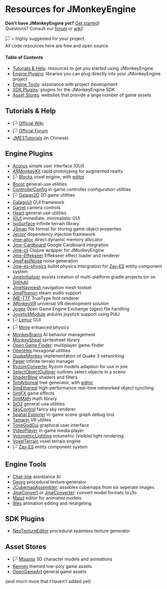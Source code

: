 # Resources for JMonkeyEngine

**Don't have JMonkeyEngine yet?** [Get started](https://jmonkeyengine.org/start/)!<br>
Questions? Consult our [forum](https://hub.jmonkeyengine.org/) or [wiki](https://wiki.jmonkeyengine.org/)!

🏳️ = highly suggested for your project.<br>
All code resources here are free and open source.

#### Table of Contents
* [Tutorials & Help](#tutorials): resources to get you started using JMonkeyEngine
* [Engine Plugins](#engine-plugins): libraries you can plug directly into your JMonkeyEngine project
* [Engine Tools](#engine-tools): assistance with project development
* [SDK Plugins](#sdk-plugins): plugins for the JMonkeyEngine SDK
* [Asset Stores](#asset-stores): websites that provide a large number of game assets

<a name="tutorials"></a>
## Tutorials & Help

* 🏳️ [Official Wiki](https://wiki.jmonkeyengine.org/)
* 🏳️ [Official Forum](https://hub.jmonkeyengine.org/)
* [JME3Tutorials](https://github.com/jmecn/jME3Tutorials) (in Chinese)

<a name="engine-plugins"></a>
## Engine Plugins

* [Acorus](https://github.com/stephengold/Acorus) simple user interface (GUI)
* [ARMonkeyKit](https://github.com/ajclarkson/ARMonkeyKit) rapid prototyping for augmented reality
* 🏳️ [Blocks](https://github.com/rvandoosselaer/Blocks) voxel engine, with [editor](https://github.com/rvandoosselaer/BlocksBuilder)
* [Boost](https://github.com/codex128/Boost) general-use utilities
* [ControllerConfig](https://github.com/Markil3/JMEControllerConfig) in-game controller configuration utilities
* 🏳️ [Galago2D](https://github.com/nickidebruyn/Galago2D) 2D game utilities
* [GalagoUI](https://github.com/nickidebruyn/GalagoUI) GUI framework
* [Garret](https://github.com/stephengold/Garrett) camera controls
* [Heart](https://github.com/stephengold/Heart) general-use utilities
* [IGUI](https://github.com/riccardobl/jme-igui) immediate, minimalistic GUI
* [IsoSurface](https://github.com/Simsilica/IsoSurface) infinite terrain library
* [J3map](https://github.com/codex128/J3map) file format for storing game object properties
* [Jector](https://github.com/Software-Hardware-Codesign/Jector/tree/incubator-2) dependency injection framework
* [Jme-alloc](https://github.com/Software-Hardware-Codesign/jme-alloc) direct dynamic memory allocator
* [Jme-Cardboard](https://github.com/neph1/jme-cardboard) Google Cardboard integration
* [Jme-clj](https://github.com/ertugrulcetin/jme-clj) Clojure wrapper for JMonkeyEngine
* [Jme-Effekseer](https://github.com/riccardobl/jme-effekseerNative) Effekseer effect loader and renderer
* [JmeFastNoise](https://github.com/Ali-RS/jme-fastnoise) noise generation
* [Jme-es-physics](https://github.com/rvandoosselaer/Jme-es-physics) bullet physics intergration for [Zay-ES](https://github.com/jMonkeyEngine-Contributions/zay-es) entity component system
* [JmeInitializer](https://jmonkeyengine.org/start/) assists creation of multi-platform gradle projects (or on [GitHub](https://github.com/richardTingle/jmeinitializer))
* [JmeNavmesh](https://github.com/capdevon/jme-navmesh-ai) navigation mesh toolset
* [JmePhonon](https://github.com/jmePhonon/jmePhonon) steam audio support
* [jME-TTF](https://github.com/stephengold/jME-TTF) TrueType font renderer
* [jMonkeyVR](https://github.com/phr00t/jMonkeyVR) universal VR development solution
* [Jogex](https://github.com/Simsilica/jogex) Open Game Engine Exchange (ogex) file handling
* [JoystickModule](https://github.com/Software-Hardware-Codesign/JoyStickModule) arduino joystick support using Pi4J
* 🏳️ [Lemur](https://github.com/jMonkeyEngine-Contributions/Lemur) GUI
* 🏳️ [Minie](https://github.com/stephengold/Minie) enhanced physics
* [MonkeyBrains](https://github.com/QuietOne/MonkeyBrains) AI behavior management
* [MonkeySheet](https://github.com/Pesegato/MonkeySheet) spritesheet library
* [Open Game Finder](https://code.google.com/archive/p/open-game-finder/downloads/list): multiplayer game-finder
* [OpenHex](https://github.com/IBEngineering/OpenHex) hexagonal utilities
* [QuakeMonkey](https://github.com/benruijl/quakemonkey) implementation of Quake 3 networking
* [Pager](https://github.com/Simsilica/Pager) infinite terrain manager
* [RyzomConverter](https://github.com/stephengold/RyzomConverter) Ryzom models adaption for use in jme
* [SelectObjectOutliner](https://github.com/polincdev/SelectObjectOutliner) outlines select objects in a scene
* [ShaderBlow](https://github.com/jMonkeyEngine-Contributions/shaderblowlib) shaders and filters
* [SimArboreal](https://github.com/Simsilica/SimArboreal) tree generator, with [editor](https://github.com/Simsilica/SimArboreal-Editor)
* [SimEthereal](https://github.com/Simsilica/SimEthereal) high-performance real-time networked object synching
* [SimFX](https://github.com/Simsilica/SimFX) game effects
* [SimMath](https://github.com/Simsilica/SimMath) math library
* [SiO2](https://github.com/Simsilica/SiO2) general-use utilities
* [SkyControl](https://github.com/stephengold/SkyControl) fancy sky renderer
* [Spatial Explorer](https://github.com/davidB/jme3_ext_spatial_explorer) in-game scene graph debug tool
* [Tamarin](https://github.com/oneMillionWorlds/Tamarin) VR utilites
* [ToneGodGui](https://github.com/meltzow/tonegodgui) graphical user interface
* [VideoPlayer](https://github.com/capdevon/jme-video-player) in-game media player
* [VolumetricLighting](https://github.com/polincdev/VolumetricLighting) volumetric (visible) light rendering
* [VoxelTerrain](https://github.com/TheWiseLion/VoxelTerrain) voxel terrain engine
* 🏳️ [Zay-ES](https://github.com/jMonkeyEngine-Contributions/zay-es) entity component system

<a name="engine-tools"></a>
## Engine Tools
* [Chat-jme](https://github.com/riccardobl/chat-jme) assistance AI
* [Georg](https://github.com/stephengold/Georg) procedural texture generator
* [JCubemapAssembler](https://github.com/riccardobl/JCubemapAssembler): assebles cubemaps from six seperate images
* [JmeConvert](https://github.com/Simsilica/JmeConvert) or [JmeConverter](https://github.com/rvandoosselaer/JmeConverter): convert model formats to j3o
* [Maud](https://github.com/stephengold/Maud) editor for animated models
* [Wes](https://github.com/stephengold/Wes) animation editing and retargeting

<a name="sdk-plugins"></a>
## SDK Plugins

* [NeoTextureEditor](https://github.com/jMonkeyEngine-Contributions/NeoTextureEditor) procedural seamless texture generator

<a name="asset-stores"></a>
## Asset Stores

* 🏳️ [Mixamo](https://mixamo.com/) 3D character models and animations
* [Kenney](https://kenney.nl/) themed low-poly game assets
* [OpenGameArt](https://opengameart.org/) general game assets

(and much more that I haven't added yet)



